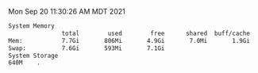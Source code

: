 Mon Sep 20 11:30:26 AM MDT 2021
```bash
System Memory
               total        used        free      shared  buff/cache   available
Mem:           7.7Gi       806Mi       4.9Gi       7.0Mi       1.9Gi       6.6Gi
Swap:          7.6Gi       593Mi       7.1Gi
System Storage
640M	.
```
